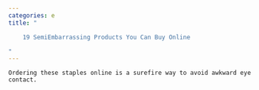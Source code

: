 ```yaml
---
categories: e
title: "

    19 SemiEmbarrassing Products You Can Buy Online

"
---
```



    Ordering these staples online is a surefire way to avoid awkward eye contact.

